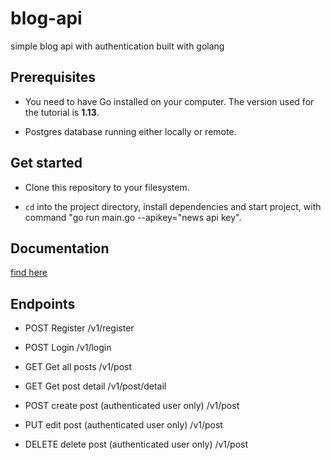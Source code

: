# blog-api
simple blog api with authentication built with golang

## Prerequisites

- You need to have Go installed on your computer. The version used for the tutorial is  **1.13**.

- Postgres database running either locally or remote.

## Get started

- Clone this repository to your filesystem.

- `cd` into the project directory, install dependencies and start project, with command "go run main.go --apikey="news api key".

## Documentation
[find here](https://documenter.getpostman.com/view/4823089/T17Gennu?version=latest)

## Endpoints

- POST Register /v1/register

- POST Login /v1/login

- GET Get all posts /v1/post

- GET Get post detail /v1/post/detail

- POST create post (authenticated user only) /v1/post

- PUT edit post (authenticated user only) /v1/post

- DELETE delete post (authenticated user only) /v1/post 
